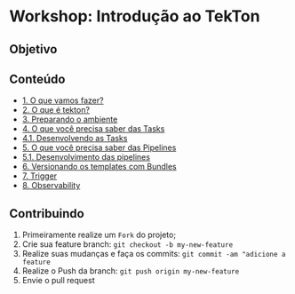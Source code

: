 Workshop: Introdução ao TekTon
==========

## Objetivo

## Conteúdo
* [1. O que vamos fazer?](projeto.md)
* [2. O que é tekton?](introducao.md)
* [3. Preparando o ambiente](setup.md)
* [4. O que você precisa saber das Tasks](tasks.md)
* [4.1. Desenvolvendo as Tasks](tasks-dev.md)
* [5. O que você precisa saber das Pipelines](pipeline.md)
* [5.1. Desenvolvimento das pipelines](pipeline-dev.md)
* [6. Versionando os templates com Bundles]() 
* [7. Trigger]()
* [8. Observability](observability.md)

## Contribuindo
1. Primeiramente realize um `Fork` do projeto;
2. Crie sua feature branch: `git checkout -b my-new-feature`
3. Realize suas mudanças e faça os commits: `git commit -am "adicione a feature`
4. Realize o Push da branch:  `git push origin my-new-feature`
5. Envie o pull request